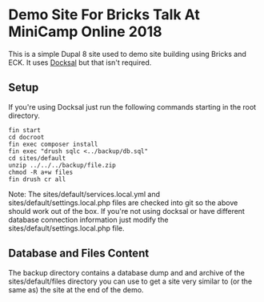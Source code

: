 # Demo Site For Bricks Talk At MiniCamp Online 2018

This is a simple Dupal 8 site used to demo site building using Bricks and ECK. It uses [Docksal](https://docksal.io/) but that isn't required.

## Setup

If you're using Docksal just run the following commands starting in the root directory.

```
fin start
cd docroot
fin exec composer install
fin exec "drush sqlc <../backup/db.sql"
cd sites/default
unzip ../../../backup/file.zip
chmod -R a+w files
fin drush cr all
```

Note: The sites/default/services.local.yml and sites/default/settings.local.php files are checked into git so the above should work out of the box. If you're not using docksal or have different database connection information just modify the sites/default/settings.local.php file.

## Database and Files Content

The backup directory contains a database dump and and archive of the sites/default/files directory you can use to get a site very similar to (or the same as) the site at the end of the demo.

